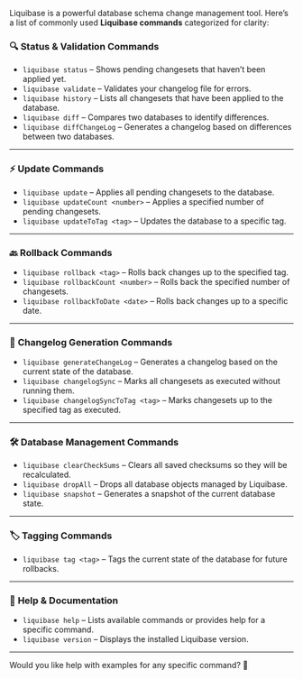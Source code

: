 Liquibase is a powerful database schema change management tool. Here’s a list of commonly used **Liquibase commands** categorized for clarity:

### 🔍 **Status & Validation Commands**
- `liquibase status` – Shows pending changesets that haven’t been applied yet.
- `liquibase validate` – Validates your changelog file for errors.
- `liquibase history` – Lists all changesets that have been applied to the database.
- `liquibase diff` – Compares two databases to identify differences.
- `liquibase diffChangeLog` – Generates a changelog based on differences between two databases.

---

### ⚡ **Update Commands**
- `liquibase update` – Applies all pending changesets to the database.
- `liquibase updateCount <number>` – Applies a specified number of pending changesets.
- `liquibase updateToTag <tag>` – Updates the database to a specific tag.

---

### 🔙 **Rollback Commands**
- `liquibase rollback <tag>` – Rolls back changes up to the specified tag.
- `liquibase rollbackCount <number>` – Rolls back the specified number of changesets.
- `liquibase rollbackToDate <date>` – Rolls back changes up to a specific date.

---

### 📜 **Changelog Generation Commands**
- `liquibase generateChangeLog` – Generates a changelog based on the current state of the database.
- `liquibase changelogSync` – Marks all changesets as executed without running them.
- `liquibase changelogSyncToTag <tag>` – Marks changesets up to the specified tag as executed.

---

### 🛠️ **Database Management Commands**
- `liquibase clearCheckSums` – Clears all saved checksums so they will be recalculated.
- `liquibase dropAll` – Drops all database objects managed by Liquibase.
- `liquibase snapshot` – Generates a snapshot of the current database state.

---

### 🏷️ **Tagging Commands**
- `liquibase tag <tag>` – Tags the current state of the database for future rollbacks.

---

### 📂 **Help & Documentation**
- `liquibase help` – Lists available commands or provides help for a specific command.
- `liquibase version` – Displays the installed Liquibase version.

---

Would you like help with examples for any specific command? 🚀